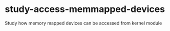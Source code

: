 # study-access-memmapped-devices
Study how memory mapped devices can be accessed from kernel module
